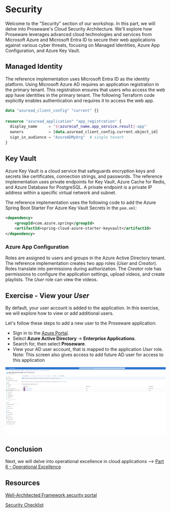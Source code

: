 # Security

Welcome to the "Security" section of our workshop. In this part, we will delve into Proseware's Cloud Security Architecture. We'll explore how Proseware leverages advanced cloud technologies and services from Microsoft Azure and Microsoft Entra ID to secure their web applications against various cyber threats, focusing on Managed Identities, Azure App Configuration, and Azure Key Vault.

## Managed Identity

The reference implementation uses Microsoft Entra ID as the identity platform. Using Microsoft Azure AD requires an application registration in the primary tenant. This registration ensures that users who access the web app have identities in the primary tenant. The following Terraform code explicitly enables authentication and requires it to access the web app.

```terraform
data "azuread_client_config" "current" {}

resource "azuread_application" "app_registration" {
  display_name     = "${azurecaf_name.app_service.result}-app"
  owners           = [data.azuread_client_config.current.object_id]
  sign_in_audience = "AzureADMyOrg"  # single tenant
}
```

## Key Vault

Azure Key Vault is a cloud service that safeguards encryption keys and secrets like certificates, connection strings, and passwords. The reference implementation uses private endpoints for Key Vault, Azure Cache for Redis, and Azure Database for PostgreSQL. A private endpoint is a private IP address within a specific virtual network and subnet.

The reference implementation uses the following code to add the Azure Spring Boot Starter For Azure Key Vault Secrets in the `pom.xml`:

```xml
<dependency> 
    <groupId>com.azure.spring</groupId> 
    <artifactId>spring-cloud-azure-starter-keyvault</artifactId> 
</dependency> 
```

### Azure App Configuration

Roles are assigned to users and groups in the Azure Active Directory tenant. The reference implementation creates two app roles (*User* and *Creator*). Roles translate into permissions during authorization. The *Creator* role has permissions to configure the application settings, upload videos, and create playlists. The *User* role can view the videos.

## Exercise - View your *User* 

By default, your user account is added to the application. 
In this exercise, we will explore how to view or add additional users.

Let's follow these steps to add a new user to the Proseware application:

- Sign in to the [Azure Portal](https://portal.azure.com).
- Select **Azure Active Directory** -> **Enterprise Applications**.
- Search for, then select **Proseware**.
- View your AD user account, that is mapped to the application *User* role. Note:  This screen also gives access to add future AD user for access to this application

![Proseware's Azure Active Directory enterprise applications](./images/AAD-Enterprise-Application.png)

## Conclusion

Next, we will delve into operational excellence in cloud applications --> [Part 6 - Operational Excellence](../Part6-Operational-Excellence/README.md) 

## Resources
[Well-Architected Framework security portal](https://learn.microsoft.com/en-us/azure/well-architected/security)

[Security Checklist](https://learn.microsoft.com/azure/well-architected/security/checklist)
